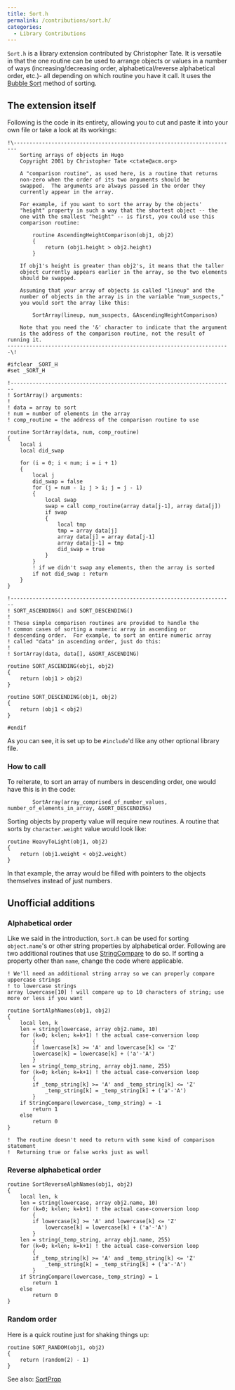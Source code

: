 ```yaml
---
title: Sort.h
permalink: /contributions/sort.h/
categories: 
  - Library Contributions
---
```


`Sort.h` is a library extension contributed by Christopher Tate. It is
versatile in that the one routine can be used to arrange objects or
values in a number of ways (increasing/decreasing order,
alphabetical/reverse alphabetical order, etc.)- all depending on which
routine you have it call. It uses the 
[Bubble Sort](http://en.wikipedia.org/wiki/Bubble_sort) method of sorting.

## The extension itself

Following is the code in its entirety, allowing you to cut and paste it
into your own file or take a look at its workings:

    !\-----------------------------------------------------------------------
        Sorting arrays of objects in Hugo
        Copyright 2001 by Christopher Tate <ctate@acm.org>

        A "comparison routine", as used here, is a routine that returns
        non-zero when the order of its two arguments should be
        swapped.  The arguments are always passed in the order they
        currently appear in the array.

        For example, if you want to sort the array by the objects'
        "height" property in such a way that the shortest object -- the
        one with the smallest "height" -- is first, you could use this
        comparison routine:

            routine AscendingHeightComparison(obj1, obj2)
            {
                return (obj1.height > obj2.height)
            }

        If obj1's height is greater than obj2's, it means that the taller
        object currently appears earlier in the array, so the two elements
        should be swapped.

        Assuming that your array of objects is called "lineup" and the
        number of objects in the array is in the variable "num_suspects,"
        you would sort the array like this:

            SortArray(lineup, num_suspects, &AscendingHeightComparison)

        Note that you need the '&' character to indicate that the argument
        is the address of the comparison routine, not the result of running it.
    -----------------------------------------------------------------------\!

    #ifclear _SORT_H
    #set _SORT_H

    !-----------------------------------------------------------------------
    ! SortArray() arguments:
    !
    ! data = array to sort
    ! num = number of elements in the array
    ! comp_routine = the address of the comparison routine to use

    routine SortArray(data, num, comp_routine)
    {
        local i
        local did_swap

        for (i = 0; i < num; i = i + 1)
        {
            local j
            did_swap = false
            for (j = num - 1; j > i; j = j - 1)
            {
                local swap
                swap = call comp_routine(array data[j-1], array data[j])
                if swap
                {
                    local tmp
                    tmp = array data[j]
                    array data[j] = array data[j-1]
                    array data[j-1] = tmp
                    did_swap = true
                }
            }
            ! if we didn't swap any elements, then the array is sorted
            if not did_swap : return
        }
    }

    !-----------------------------------------------------------------------
    ! SORT_ASCENDING() and SORT_DESCENDING()
    !
    ! These simple comparison routines are provided to handle the
    ! common cases of sorting a numeric array in ascending or
    ! descending order.  For example, to sort an entire numeric array
    ! called "data" in ascending order, just do this:
    !
    ! SortArray(data, data[], &SORT_ASCENDING)

    routine SORT_ASCENDING(obj1, obj2)
    {
        return (obj1 > obj2)
    }

    routine SORT_DESCENDING(obj1, obj2)
    {
        return (obj1 < obj2)
    }

    #endif

As you can see, it is set up to be `#include`'d like any other optional
library file.

### How to call

To reiterate, to sort an array of numbers in descending order, one would
have this is in the code:

            SortArray(array_comprised_of_number_values, number_of_elements_in_array, &SORT_DESCENDING)

Sorting objects by property value will require new routines. A routine
that sorts by `character.weight` value would look like:

    routine HeavyToLight(obj1, obj2)
    {
        return (obj1.weight < obj2.weight)
    }

In that example, the array would be filled with pointers to the objects
themselves instead of just numbers.

## Unofficial additions

### Alphabetical order

Like we said in the introduction, `Sort.h` can be used for sorting
`object.name`'s or other string properties by alphabetical order.
Following are two additional routines that use
[StringCompare](/strings/stringcompare/) to do so. If sorting a
property other than `name`, change the code where applicable.

    ! We'll need an additional string array so we can properly compare uppercase strings
    ! to lowercase strings
    array lowercase[10] ! will compare up to 10 characters of string; use more or less if you want

    routine SortAlphNames(obj1, obj2)
    {
        local len, k
        len = string(lowercase, array obj2.name, 10)
        for (k=0; k<len; k=k+1) ! the actual case-conversion loop
            {
            if lowercase[k] >= 'A' and lowercase[k] <= 'Z'
            lowercase[k] = lowercase[k] + ('a'-'A')
            }
        len = string(_temp_string, array obj1.name, 255)
        for (k=0; k<len; k=k+1) ! the actual case-conversion loop
            {
            if _temp_string[k] >= 'A' and _temp_string[k] <= 'Z'
                _temp_string[k] = _temp_string[k] + ('a'-'A')
            }
        if StringCompare(lowercase,_temp_string) = -1
            return 1
        else
            return 0
    }

    !  The routine doesn't need to return with some kind of comparison statement
    !  Returning true or false works just as well

### Reverse alphabetical order

    routine SortReverseAlphNames(obj1, obj2)
    {
        local len, k
        len = string(lowercase, array obj2.name, 10)
        for (k=0; k<len; k=k+1) ! the actual case-conversion loop
            {
            if lowercase[k] >= 'A' and lowercase[k] <= 'Z'
                lowercase[k] = lowercase[k] + ('a'-'A')
            }
        len = string(_temp_string, array obj1.name, 255)
        for (k=0; k<len; k=k+1) ! the actual case-conversion loop
            {
            if _temp_string[k] >= 'A' and _temp_string[k] <= 'Z'
                _temp_string[k] = _temp_string[k] + ('a'-'A')
            }
        if StringCompare(lowercase,_temp_string) = 1
            return 1
        else
            return 0
    }

### Random order

Here is a quick routine just for shaking things up:

    routine SORT_RANDOM(obj1, obj2)
    {
        return (random(2) - 1)
    }

See also: [SortProp](/routines/sortprop/)
